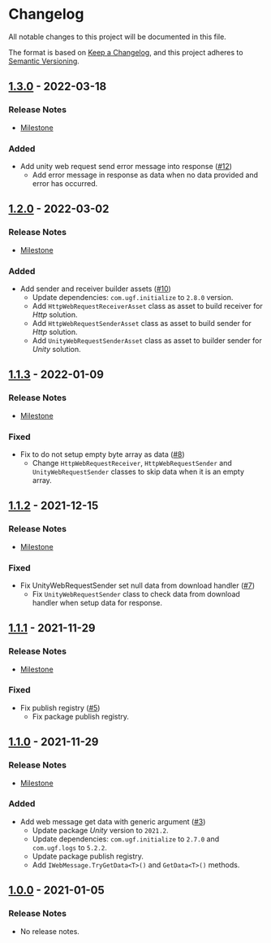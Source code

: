 # Changelog

All notable changes to this project will be documented in this file.

The format is based on [Keep a Changelog](https://keepachangelog.com/en/1.0.0/),
and this project adheres to [Semantic Versioning](https://semver.org/spec/v2.0.0.html).

## [1.3.0](https://github.com/unity-game-framework/ugf-webrequests/releases/tag/1.3.0) - 2022-03-18  

### Release Notes

- [Milestone](https://github.com/unity-game-framework/ugf-webrequests/milestone/6?closed=1)  
    

### Added

- Add unity web request send error message into response ([#12](https://github.com/unity-game-framework/ugf-webrequests/issues/12))  
    - Add error message in response as data when no data provided and error has occurred.

## [1.2.0](https://github.com/unity-game-framework/ugf-webrequests/releases/tag/1.2.0) - 2022-03-02  

### Release Notes

- [Milestone](https://github.com/unity-game-framework/ugf-webrequests/milestone/5?closed=1)  
    

### Added

- Add sender and receiver builder assets ([#10](https://github.com/unity-game-framework/ugf-webrequests/issues/10))  
    - Update dependencies: `com.ugf.initialize` to `2.8.0` version.
    - Add `HttpWebRequestReceiverAsset` class as asset to build receiver for _Http_ solution.
    - Add `HttpWebRequestSenderAsset` class as asset to build sender for _Http_ solution.
    - Add `UnityWebRequestSenderAsset` class as asset to builder sender for _Unity_ solution.

## [1.1.3](https://github.com/unity-game-framework/ugf-webrequests/releases/tag/1.1.3) - 2022-01-09  

### Release Notes

- [Milestone](https://github.com/unity-game-framework/ugf-webrequests/milestone/4?closed=1)  
    

### Fixed

- Fix to do not setup empty byte array as data ([#8](https://github.com/unity-game-framework/ugf-webrequests/issues/8))  
    - Change `HttpWebRequestReceiver`, `HttpWebRequestSender` and `UnityWebRequestSender` classes to skip data when it is an empty array.

## [1.1.2](https://github.com/unity-game-framework/ugf-webrequests/releases/tag/1.1.2) - 2021-12-15  

### Release Notes

- [Milestone](https://github.com/unity-game-framework/ugf-webrequests/milestone/3?closed=1)  
    

### Fixed

- Fix UnityWebRequestSender set null data from download handler ([#7](https://github.com/unity-game-framework/ugf-webrequests/pull/7))  
    - Fix  `UnityWebRequestSender` class to check data from download handler when setup data for response.

## [1.1.1](https://github.com/unity-game-framework/ugf-webrequests/releases/tag/1.1.1) - 2021-11-29  

### Release Notes

- [Milestone](https://github.com/unity-game-framework/ugf-webrequests/milestone/2?closed=1)  
    

### Fixed

- Fix publish registry ([#5](https://github.com/unity-game-framework/ugf-webrequests/pull/5))  
    - Fix package publish registry.

## [1.1.0](https://github.com/unity-game-framework/ugf-webrequests/releases/tag/1.1.0) - 2021-11-29  

### Release Notes

- [Milestone](https://github.com/unity-game-framework/ugf-webrequests/milestone/1?closed=1)  
    

### Added

- Add web message get data with generic argument ([#3](https://github.com/unity-game-framework/ugf-webrequests/pull/3))  
    - Update package _Unity_ version to `2021.2`.
    - Update dependencies: `com.ugf.initialize` to `2.7.0` and `com.ugf.logs` to `5.2.2`.
    - Update package publish registry.
    - Add `IWebMessage.TryGetData<T>()` and `GetData<T>()` methods.

## [1.0.0](https://github.com/unity-game-framework/ugf-webrequests/releases/tag/1.0.0) - 2021-01-05  

### Release Notes

- No release notes.


